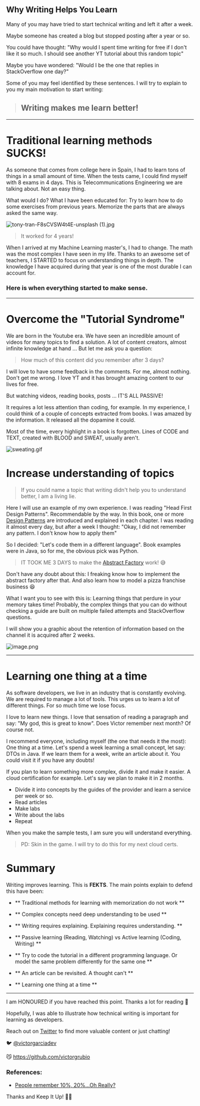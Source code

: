 ## Why Writing Helps You Learn

Many of you may have tried to start technical writing and left it after a week.

Maybe someone has created a blog but stopped posting after a year or so. 

You could have thought: "Why would I spent time writing for free if I don't like it so much. I should see another YT tutorial about this random topic"

Maybe you have wondered: "Would I be the one that replies in StackOverflow one day?"

Some of you may feel identified by these sentences. I will try to explain to you my main motivation to start writing:


> ## Writing makes me learn better!

---
# Traditional learning methods SUCKS!

As someone that comes from college here in Spain, I had to learn tons of things in a small amount of time. When the tests came, I could find myself with 8 exams in 4 days. This is Telecommunications Engineering we are talking about. Not an easy thing.

What would I do? What I have been educated for:  Try to learn how to do some exercises from previous years. Memorize the parts that are always asked the same way. 


![tony-tran-F8sCVSW4t4E-unsplash (1).jpg](https://cdn.hashnode.com/res/hashnode/image/upload/v1631884055242/v5Tc1M-O6.jpeg)

> It worked for 4 years!

When I arrived at my Machine Learning master's, I had to change. The math was the most complex I have seen in my life. Thanks to an awesome set of teachers, I STARTED to focus on understanding things in depth.  The knowledge I have acquired during that year is one of the most durable I can account for.

### Here is when everything started to make sense.

---

# Overcome the "Tutorial Syndrome"

We are born in the Youtube era. We have seen an incredible amount of videos for many topics to find a solution. A lot of content creators, almost infinite knowledge at hand ... But let me ask you a question:

> How much of this content did you remember after 3 days?

I will love to have some feedback in the comments. For me, almost nothing. Don't get me wrong. I love YT and it has brought amazing content to our lives for free.

But watching videos, reading books, posts ... IT'S ALL PASSIVE! 

It requires a lot less attention than coding, for example. In my experience, I could think of a couple of concepts extracted from books. I was amazed by the information. It released all the dopamine it could. 

Most of the time, every highlight in a book is forgotten. Lines of CODE and TEXT, created with BLOOD and SWEAT, usually aren't. 

![sweating.gif](https://media.giphy.com/media/l4FATJpd4LWgeruTK/giphy.gif)

# Increase understanding of topics

> If you could name a topic that writing didn't help you to understand better, I am a living lie. 

Here I will use an example of my own experience. I was reading "Head First Design Patterns". Recommendable by the way. In this book, one or more [Design Patterns](https://en.wikipedia.org/wiki/Software_design_pattern) are introduced and explained in each chapter. I was reading it almost every day, but after a week I thought: "Okay, I did not remember any pattern. I don't know how to apply them"

So I decided: "Let's code them in a different language". Book examples were in Java, so for me, the obvious pick was Python.

> IT TOOK ME 3 DAYS to make the [Abstract Factory](https://www.tutorialspoint.com/design_pattern/abstract_factory_pattern.htm) work! 😅

Don't have any doubt about this: I freaking know how to implement the abstract factory after that. And also learn how to model a pizza franchise business 😆

What I want you to see with this is: Learning things that perdure in your memory takes time! Probably, the complex things that you can do without checking a guide are built on multiple failed attempts and StackOverflow questions.

I will show you a graphic about the retention of information based on the channel it is acquired after 2 weeks.


![image.png](https://cdn.hashnode.com/res/hashnode/image/upload/v1631883593839/VqCrGL8T5.png)

---

# Learning one thing at a time

As software developers, we live in an industry that is constantly evolving. We are required to manage a lot of tools. This urges us to learn a lot of different things. For so much time we lose focus.

I love to learn new things. I love that sensation of reading a paragraph and say: "My god, this is great to know". Does Victor remember next month? Of course not.

I recommend everyone, including myself (the one that needs it the most): One thing at a time. Let's spend a week learning a small concept, let say: DTOs in Java. If we learn them for a week, write an article about it. You could visit it if you have any doubts! 

If you plan to learn something more complex, divide it and make it easier. A cloud certification for example. Let's say we plan to make it in 2 months. 

- Divide it into concepts by the guides of the provider and learn a service per week or so.
- Read articles 
- Make labs
- Write about the labs
- Repeat

When you make the sample tests, I am sure you will understand everything. 
> PD: Skin in the game. I will try to do this for my next cloud certs.


# Summary

Writing improves learning. This is **FEKTS**. The main points explain to defend this have been:

- ** Traditional methods for learning with memorization do not work **

- ** Complex concepts need deep understanding to be used **

- ** Writing requires explaining. Explaining requires understanding. **

- ** Passive learning (Reading, Watching) vs Active learning (Coding, Writing) **

- ** Try to code the tutorial in a different programming language. Or model the same problem differently for the same one **

- ** An article can be revisited. A thought can't **

- ** Learning one thing at a time **

--- 

I am HONOURED if you have reached this point. Thanks a lot for reading 💙

Hopefully, I was able to illustrate how technical writing is important for learning as developers.

Reach out on [Twitter](https://twitter.com/VictorGarciaDev) to find more valuable content or just chatting!

🐦 [@victorgarciadev](ttps://twitter.com/VictorGarciaDev)

😼 https://github.com/victorgrubio

### References:

- [People remember 10%, 20%…Oh Really?](https://www.worklearning.com/2006/05/01/people_remember/)

Thanks and Keep It Up! 🦾🦾